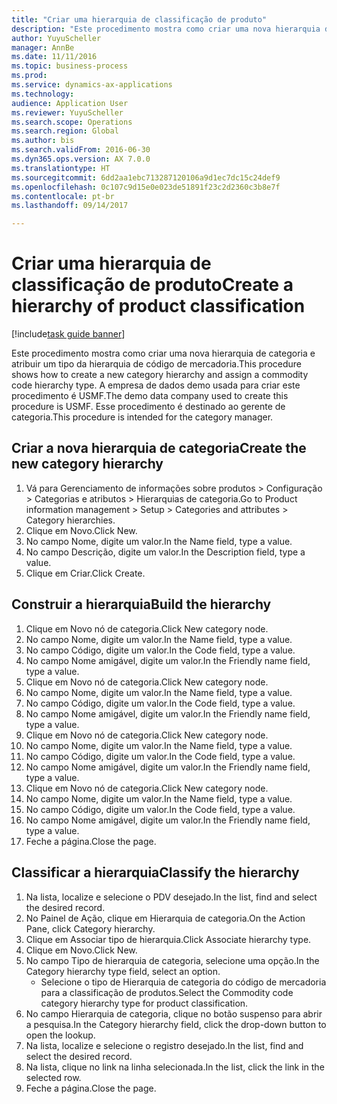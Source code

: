 ```yaml
--- 
title: "Criar uma hierarquia de classificação de produto"
description: "Este procedimento mostra como criar uma nova hierarquia de categoria e atribuir um tipo da hierarquia de código de mercadoria."
author: YuyuScheller
manager: AnnBe
ms.date: 11/11/2016
ms.topic: business-process
ms.prod: 
ms.service: dynamics-ax-applications
ms.technology: 
audience: Application User
ms.reviewer: YuyuScheller
ms.search.scope: Operations
ms.search.region: Global
ms.author: bis
ms.search.validFrom: 2016-06-30
ms.dyn365.ops.version: AX 7.0.0
ms.translationtype: HT
ms.sourcegitcommit: 6dd2aa1ebc713287120106a9d1ec7dc15c24def9
ms.openlocfilehash: 0c107c9d15e0e023de51891f23c2d2360c3b8e7f
ms.contentlocale: pt-br
ms.lasthandoff: 09/14/2017

---
```

# <a name="create-a-hierarchy-of-product-classification"></a><span data-ttu-id="b2c87-103">Criar uma hierarquia de classificação de produto</span><span class="sxs-lookup"><span data-stu-id="b2c87-103">Create a hierarchy of product classification</span></span>

[!include[task guide banner](../../includes/task-guide-banner.md)]

<span data-ttu-id="b2c87-104">Este procedimento mostra como criar uma nova hierarquia de categoria e atribuir um tipo da hierarquia de código de mercadoria.</span><span class="sxs-lookup"><span data-stu-id="b2c87-104">This procedure shows how to create a new category hierarchy and assign a commodity code hierarchy type.</span></span> <span data-ttu-id="b2c87-105">A empresa de dados demo usada para criar este procedimento é USMF.</span><span class="sxs-lookup"><span data-stu-id="b2c87-105">The demo data company used to create this procedure is USMF.</span></span> <span data-ttu-id="b2c87-106">Esse procedimento é destinado ao gerente de categoria.</span><span class="sxs-lookup"><span data-stu-id="b2c87-106">This procedure is intended for the category manager.</span></span>


## <a name="create-the-new-category-hierarchy"></a><span data-ttu-id="b2c87-107">Criar a nova hierarquia de categoria</span><span class="sxs-lookup"><span data-stu-id="b2c87-107">Create the new category hierarchy</span></span>
1. <span data-ttu-id="b2c87-108">Vá para Gerenciamento de informações sobre produtos > Configuração > Categorias e atributos > Hierarquias de categoria.</span><span class="sxs-lookup"><span data-stu-id="b2c87-108">Go to Product information management > Setup > Categories and attributes > Category hierarchies.</span></span>
2. <span data-ttu-id="b2c87-109">Clique em Novo.</span><span class="sxs-lookup"><span data-stu-id="b2c87-109">Click New.</span></span>
3. <span data-ttu-id="b2c87-110">No campo Nome, digite um valor.</span><span class="sxs-lookup"><span data-stu-id="b2c87-110">In the Name field, type a value.</span></span>
4. <span data-ttu-id="b2c87-111">No campo Descrição, digite um valor.</span><span class="sxs-lookup"><span data-stu-id="b2c87-111">In the Description field, type a value.</span></span>
5. <span data-ttu-id="b2c87-112">Clique em Criar.</span><span class="sxs-lookup"><span data-stu-id="b2c87-112">Click Create.</span></span>

## <a name="build-the-hierarchy"></a><span data-ttu-id="b2c87-113">Construir a hierarquia</span><span class="sxs-lookup"><span data-stu-id="b2c87-113">Build the hierarchy</span></span>
1. <span data-ttu-id="b2c87-114">Clique em Novo nó de categoria.</span><span class="sxs-lookup"><span data-stu-id="b2c87-114">Click New category node.</span></span>
2. <span data-ttu-id="b2c87-115">No campo Nome, digite um valor.</span><span class="sxs-lookup"><span data-stu-id="b2c87-115">In the Name field, type a value.</span></span>
3. <span data-ttu-id="b2c87-116">No campo Código, digite um valor.</span><span class="sxs-lookup"><span data-stu-id="b2c87-116">In the Code field, type a value.</span></span>
4. <span data-ttu-id="b2c87-117">No campo Nome amigável, digite um valor.</span><span class="sxs-lookup"><span data-stu-id="b2c87-117">In the Friendly name field, type a value.</span></span>
5. <span data-ttu-id="b2c87-118">Clique em Novo nó de categoria.</span><span class="sxs-lookup"><span data-stu-id="b2c87-118">Click New category node.</span></span>
6. <span data-ttu-id="b2c87-119">No campo Nome, digite um valor.</span><span class="sxs-lookup"><span data-stu-id="b2c87-119">In the Name field, type a value.</span></span>
7. <span data-ttu-id="b2c87-120">No campo Código, digite um valor.</span><span class="sxs-lookup"><span data-stu-id="b2c87-120">In the Code field, type a value.</span></span>
8. <span data-ttu-id="b2c87-121">No campo Nome amigável, digite um valor.</span><span class="sxs-lookup"><span data-stu-id="b2c87-121">In the Friendly name field, type a value.</span></span>
9. <span data-ttu-id="b2c87-122">Clique em Novo nó de categoria.</span><span class="sxs-lookup"><span data-stu-id="b2c87-122">Click New category node.</span></span>
10. <span data-ttu-id="b2c87-123">No campo Nome, digite um valor.</span><span class="sxs-lookup"><span data-stu-id="b2c87-123">In the Name field, type a value.</span></span>
11. <span data-ttu-id="b2c87-124">No campo Código, digite um valor.</span><span class="sxs-lookup"><span data-stu-id="b2c87-124">In the Code field, type a value.</span></span>
12. <span data-ttu-id="b2c87-125">No campo Nome amigável, digite um valor.</span><span class="sxs-lookup"><span data-stu-id="b2c87-125">In the Friendly name field, type a value.</span></span>
13. <span data-ttu-id="b2c87-126">Clique em Novo nó de categoria.</span><span class="sxs-lookup"><span data-stu-id="b2c87-126">Click New category node.</span></span>
14. <span data-ttu-id="b2c87-127">No campo Nome, digite um valor.</span><span class="sxs-lookup"><span data-stu-id="b2c87-127">In the Name field, type a value.</span></span>
15. <span data-ttu-id="b2c87-128">No campo Código, digite um valor.</span><span class="sxs-lookup"><span data-stu-id="b2c87-128">In the Code field, type a value.</span></span>
16. <span data-ttu-id="b2c87-129">No campo Nome amigável, digite um valor.</span><span class="sxs-lookup"><span data-stu-id="b2c87-129">In the Friendly name field, type a value.</span></span>
17. <span data-ttu-id="b2c87-130">Feche a página.</span><span class="sxs-lookup"><span data-stu-id="b2c87-130">Close the page.</span></span>

## <a name="classify-the-hierarchy"></a><span data-ttu-id="b2c87-131">Classificar a hierarquia</span><span class="sxs-lookup"><span data-stu-id="b2c87-131">Classify the hierarchy</span></span>
1. <span data-ttu-id="b2c87-132">Na lista, localize e selecione o PDV desejado.</span><span class="sxs-lookup"><span data-stu-id="b2c87-132">In the list, find and select the desired record.</span></span>
2. <span data-ttu-id="b2c87-133">No Painel de Ação, clique em Hierarquia de categoria.</span><span class="sxs-lookup"><span data-stu-id="b2c87-133">On the Action Pane, click Category hierarchy.</span></span>
3. <span data-ttu-id="b2c87-134">Clique em Associar tipo de hierarquia.</span><span class="sxs-lookup"><span data-stu-id="b2c87-134">Click Associate hierarchy type.</span></span>
4. <span data-ttu-id="b2c87-135">Clique em Novo.</span><span class="sxs-lookup"><span data-stu-id="b2c87-135">Click New.</span></span>
5. <span data-ttu-id="b2c87-136">No campo Tipo de hierarquia de categoria, selecione uma opção.</span><span class="sxs-lookup"><span data-stu-id="b2c87-136">In the Category hierarchy type field, select an option.</span></span>
    * <span data-ttu-id="b2c87-137">Selecione o tipo de Hierarquia de categoria do código de mercadoria para a classificação de produtos.</span><span class="sxs-lookup"><span data-stu-id="b2c87-137">Select the Commodity code category hierarchy type for product classification.</span></span>  
6. <span data-ttu-id="b2c87-138">No campo Hierarquia de categoria, clique no botão suspenso para abrir a pesquisa.</span><span class="sxs-lookup"><span data-stu-id="b2c87-138">In the Category hierarchy field, click the drop-down button to open the lookup.</span></span>
7. <span data-ttu-id="b2c87-139">Na lista, localize e selecione o registro desejado.</span><span class="sxs-lookup"><span data-stu-id="b2c87-139">In the list, find and select the desired record.</span></span>
8. <span data-ttu-id="b2c87-140">Na lista, clique no link na linha selecionada.</span><span class="sxs-lookup"><span data-stu-id="b2c87-140">In the list, click the link in the selected row.</span></span>
9. <span data-ttu-id="b2c87-141">Feche a página.</span><span class="sxs-lookup"><span data-stu-id="b2c87-141">Close the page.</span></span>


